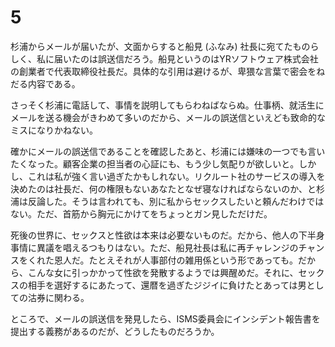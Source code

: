 
# 5

杉浦からメールが届いたが、文面からすると船見 (ふなみ) 社長に宛てたものらしく、私に届いたのは誤送信だろう。船見というのはYRソフトウェア株式会社の創業者で代表取締役社長だ。具体的な引用は避けるが、卑猥な言葉で密会をねだる内容である。

さっそく杉浦に電話して、事情を説明してもらわねばならぬ。仕事柄、就活生にメールを送る機会がきわめて多いのだから、メールの誤送信といえども致命的なミスになりかねない。

確かにメールの誤送信であることを確認したあと、杉浦には嫌味の一つでも言いたくなった。顧客企業の担当者の心証にも、もう少し気配りが欲しいと。しかし、これは私が強く言い過ぎたかもしれない。リクルート社のサービスの導入を決めたのは社長だ、何の権限もないあなたとなぜ寝なければならないのか、と杉浦は反論した。そうは言われても、別に私からセックスしたいと頼んだわけではない。ただ、首筋から胸元にかけてをちょっとガン見しただけだ。

死後の世界に、セックスと性欲は本来は必要ないものだ。だから、他人の下半身事情に異議を唱えるつもりはない。ただ、船見社長は私に再チャレンジのチャンスをくれた恩人だ。たとえそれが人事部付の雑用係という形であっても。だから、こんな女に引っかかって性欲を発散するようでは興醒めだ。それに、セックスの相手を選好するにあたって、還暦を過ぎたジジイに負けたとあっては男としての沽券に関わる。

ところで、メールの誤送信を発見したら、ISMS委員会にインシデント報告書を提出する義務があるのだが、どうしたものだろうか。
